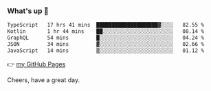 ### What's up 👋

<!--START_SECTION:waka-->

```txt
TypeScript   17 hrs 41 mins  ████████████████████▓░░░░   82.55 %
Kotlin       1 hr 44 mins    ██░░░░░░░░░░░░░░░░░░░░░░░   08.14 %
GraphQL      54 mins         █░░░░░░░░░░░░░░░░░░░░░░░░   04.24 %
JSON         34 mins         ▓░░░░░░░░░░░░░░░░░░░░░░░░   02.66 %
JavaScript   14 mins         ▒░░░░░░░░░░░░░░░░░░░░░░░░   01.12 %
```

<!--END_SECTION:waka-->

👉 [my GitHub Pages](https://ykzhukian.github.io)

Cheers, have a great day.

